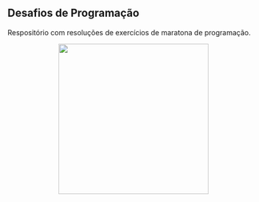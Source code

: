 ## Desafios de Programação

Respositório com resoluções de exercícios de maratona de programação. 


<p align="center">
  <img width="300" height="300" src="https://user-images.githubusercontent.com/41811634/72568533-1b739c00-3897-11ea-9b32-d616f2cd46db.png">
</p>
